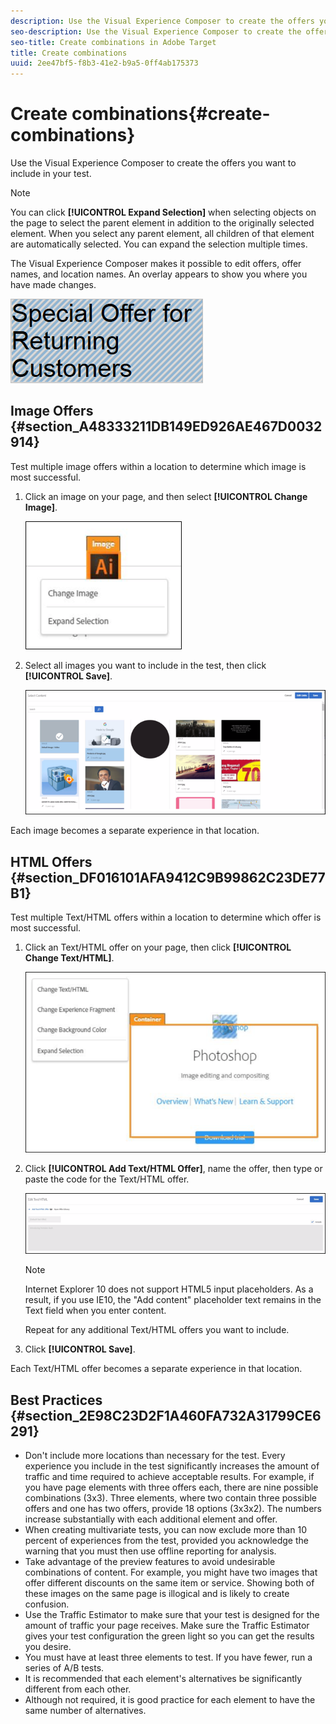 ```yaml
---
description: Use the Visual Experience Composer to create the offers you want to include in your test.
seo-description: Use the Visual Experience Composer to create the offers you want to include in your test.
seo-title: Create combinations in Adobe Target
title: Create combinations
uuid: 2ee47bf5-f8b3-41e2-b9a5-0ff4ab175373
---
```


# Create combinations{#create-combinations}

Use the Visual Experience Composer to create the offers you want to include in your test.

>[!NOTE]
>
>You can click **[!UICONTROL Expand Selection]** when selecting objects on the page to select the parent element in addition to the originally selected element. When you select any parent element, all children of that element are automatically selected. You can expand the selection multiple times.

The Visual Experience Composer makes it possible to edit offers, offer names, and location names. An overlay appears to show you where you have made changes.

![](assets/overlay.png)

## Image Offers {#section_A48333211DB149ED926AE467D0032914}

Test multiple image offers within a location to determine which image is most successful.

1. Click an image on your page, and then select **[!UICONTROL Change Image]**.

   ![](assets/changeimage.png)

1. Select all images you want to include in the test, then click **[!UICONTROL Save]**.

   ![](assets/addimage.png)

Each image becomes a separate experience in that location.

## HTML Offers {#section_DF016101AFA9412C9B99862C23DE77B1}

Test multiple Text/HTML offers within a location to determine which offer is most successful.

1. Click an Text/HTML offer on your page, then click **[!UICONTROL Change Text/HTML]**.

   ![](assets/changehtml.png)

1. Click **[!UICONTROL Add Text/HTML Offer]**, name the offer, then type or paste the code for the Text/HTML offer.

   ![](assets/editoffers.png)

   >[!NOTE]
   >
   >Internet Explorer 10 does not support HTML5 input placeholders. As a result, if you use IE10, the "Add content" placeholder text remains in the Text field when you enter content.

   Repeat for any additional Text/HTML offers you want to include. 

1. Click **[!UICONTROL Save]**.

Each Text/HTML offer becomes a separate experience in that location.

## Best Practices {#section_2E98C23D2F1A460FA732A31799CE6291}

* Don't include more locations than necessary for the test. Every experience you include in the test significantly increases the amount of traffic and time required to achieve acceptable results. For example, if you have page elements with three offers each, there are nine possible combinations (3x3). Three elements, where two contain three possible offers and one has two offers, provide 18 options (3x3x2). The numbers increase substantially with each additional element and offer. 
* When creating multivariate tests, you can now exclude more than 10 percent of experiences from the test, provided you acknowledge the warning that you must then use offline reporting for analysis. 
* Take advantage of the preview features to avoid undesirable combinations of content. For example, you might have two images that offer different discounts on the same item or service. Showing both of these images on the same page is illogical and is likely to create confusion. 
* Use the Traffic Estimator to make sure that your test is designed for the amount of traffic your page receives. Make sure the Traffic Estimator gives your test configuration the green light so you can get the results you desire. 
* You must have at least three elements to test. If you have fewer, run a series of A/B tests. 
* It is recommended that each element's alternatives be significantly different from each other. 
* Although not required, it is good practice for each element to have the same number of alternatives.

